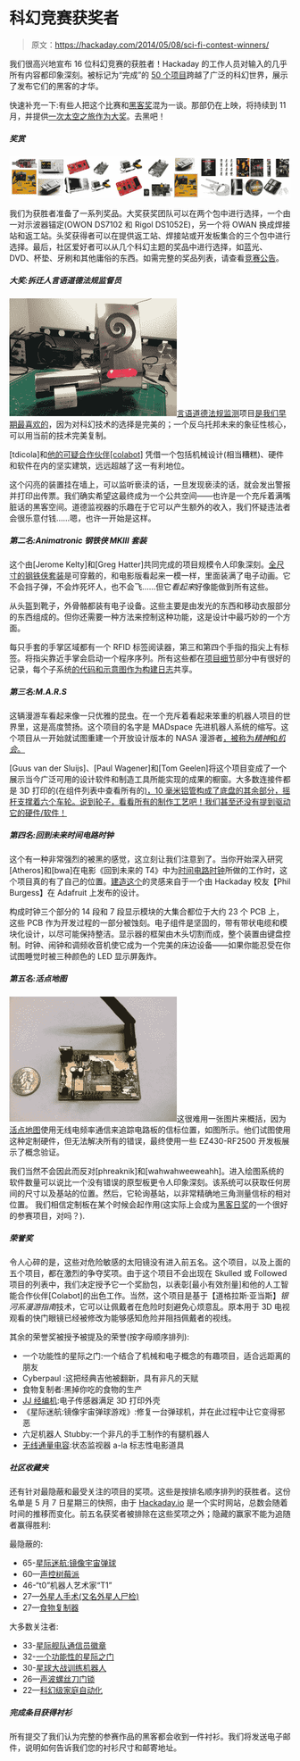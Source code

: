 # 科幻竞赛获奖者

> 原文：<https://hackaday.com/2014/05/08/sci-fi-contest-winners/>

我们很高兴地宣布 16 位科幻竞赛的获胜者！Hackaday 的工作人员对输入的几乎所有内容都印象深刻。被标记为“完成”的 [50 个项目](http://hackaday.io/projects/tag/sci-fi-contest-complete)跨越了广泛的科幻世界，展示了发布它们的黑客的才华。

快速补充一下:有些人把这个比赛和[黑客奖](http://hackaday.io/prize)混为一谈。那部仍在上映，将持续到 11 月，并提供[一次太空之旅作为大奖](http://hackaday.io/prize/rewards)。去黑吧！

##### 奖赏

![all-sci-fi-prizes](img/4c9e9cc255b615eacc095c9e3e7cb6ce.png)

我们为获胜者准备了一系列奖品。大奖获奖团队可以在两个包中进行选择，一个由一对示波器锚定(OWON DS7102 和 Rigol DS1052E)，另一个将 OWAN 换成焊接站和返工站。头奖获得者可以在提供返工站、焊接站或开发板集合的三个包中进行选择。最后，社区爱好者可以从几个科幻主题的奖品中进行选择，如蓝光、DVD、杯垫、牙刷和其他庸俗的东西。如需完整的奖品列表，请查看[竞赛公告](http://hackaday.io/page/276)。

##### 大奖:拆迁人言语道德法规监督员

![Demolition Man Verbal Morality Monitor](img/1763b2f1d9ab8ceb8131459674f0f857.png)[言语道德法规监测](http://hackaday.io/project/531-Demolition-Man-Verbal-Morality-Statute-Monitor)项目[是我们早期最喜欢的](http://hackaday.com/2014/03/20/you-are-fined-1-credit-for-a-violation-of-the-verbal-morality-statute/)，因为对科幻技术的选择是完美的；一个反乌托邦未来的象征性核心，可以用当前的技术完美复制。

[tdicola]和[他的可疑合作伙伴[colabot]](http://hackaday.com/2014/03/17/hacking-sci-fi-contest-team-requirement/) 凭借一个包括机械设计(相当糟糕)、硬件和软件在内的坚实建筑，远远超越了这一有利地位。

这个闪亮的装置挂在墙上，可以监听亵渎的话，一旦发现亵渎的话，就会发出警报并打印出传票。我们确实希望这最终成为一个公共空间——也许是一个充斥着满嘴脏话的黑客空间。道德监视器的乐趣在于它可以产生额外的收入，我们怀疑违法者会很乐意付钱……嗯，也许一开始是这样。

##### 第二名:Animatronic 钢铁侠 MKIII 套装

这个由[Jerome Kelty]和[Greg Hatter]共同完成的项目规模令人印象深刻。[全尺寸的钢铁侠套装](http://hackaday.io/project/885-Animatronic-Iron-Man-MKIII-suit)是可穿戴的，和电影版看起来一模一样，里面装满了电子动画。它不会挡子弹，不会炸死坏人，也不会飞……但它*看起来*好像能做到所有这些。

从头盔到靴子，外骨骼都装有电子设备。这些主要是由发光的东西和移动衣服部分的东西组成的。但你还需要一种方法来控制这种功能，这是设计中最巧妙的一个方面。

每只手套的手掌区域都有一个 RFID 标签阅读器，第三和第四个手指的指尖上有标签。将指尖靠近手掌会启动一个程序序列。所有这些都在[项目细节](http://hackaday.io/post/1669)部分中有很好的记录，每个子系统[的代码和示意图作为构建日志](http://hackaday.io/project/885/logs)共享。

##### 第三名:M.A.R.S

这辆漫游车看起来像一只优雅的昆虫。在一个充斥着看起来笨重的机器人项目的世界里，这是高度赞扬。这个项目的名字是 MADspace 先进机器人系统的缩写。这个项目从一开始就试图重建一个开放设计版本的 NASA 漫游者[，被称为*精神*和*机会*。](http://marsrover.nasa.gov/home/index.html)

[Guus van der Sluijs]、[Paul Wagener]和[Tom Geelen]将这个项目变成了一个展示当今广泛可用的设计软件和制造工具所能实现的成果的橱窗。大多数连接件都是 3D 打印的(在组件列表中查看所有的[)，10 毫米铝管构成了底盘的其余部分，摇杆支撑着六个车轮。说到轮子，看看所有的制作工艺吧！我们甚至还没有提到驱动它的硬件/软件！](http://hackaday.io/project/740/components)

##### 第四名:回到未来时间电路时钟

这个有一种非常强烈的被黑的感觉，这立刻让我们注意到了。当你开始深入研究[Atheros]和[bwa]在电影《回到未来的 T4》中为[时间电路时钟](http://hackaday.io/project/709-Back-To-The-Future-Time-Circuit-Clock)所做的工作时，这个项目真的有了自己的位置。[建造这个](http://hackaday.com/2013/07/13/adafruit-builds-the-back-to-the-future-time-circuit-display/)的灵感来自于一个由 Hackaday 校友【Phil Burgess】在 Adafruit 上发布的设计。

构成时钟三个部分的 14 段和 7 段显示模块的大集合都位于大约 23 个 PCB 上，这些 PCB 作为开发过程的一部分被蚀刻。电子组件是坚固的，带有带状电缆和模块化设计，以尽可能保持整洁。显示器的框架由木头切割而成，整个装置由键盘控制。时钟、闹钟和调频收音机使它成为一个完美的床边设备——如果你能忍受在你试图睡觉时被三种颜色的 LED 显示屏轰炸。

##### 第五名:活点地图

![sci-fi-winner-5-Marauders-Map](img/ec479003cd94f8e48eee5e65110776e6.png)这很难用一张图片来概括，因为[活点地图](http://hackaday.io/project/604-Marauder's-Map)使用无线电频率通信来追踪电路板的信标位置，如图所示。他们试图使用这种定制硬件，但无法解决所有的错误，最终使用一些 EZ430-RF2500 开发板展示了概念验证。

我们当然不会因此而反对[phreaknik]和[wahwahweeweahh]。进入绘图系统的软件数量可以说比一个没有错误的原型板更令人印象深刻。该系统可以获取任何房间的尺寸以及基站的位置。然后，它轮询基站，以非常精确地三角测量信标的相对位置。
我们相信定制板在某个时候会起作用(这实际上会成为[黑客日奖](http://hackaday.io/prize)的一个很好的参赛项目，对吗？).

##### 荣誉奖

令人心碎的是，这些对危险敏感的太阳镜没有进入前五名。这个项目，以及上面的五个项目，都在激烈的争夺奖项。由于这个项目不会出现在 Skulled 或 Followed 项目的列表中，我们决定授予它一个奖励包，以表彰[最小有效剂量]和他的人工智能合作伙伴[Colabot]的出色工作。当然，这个项目是基于【道格拉斯·亚当斯】*银河系漫游指南*技术，它可以让佩戴者在危险时刻避免心烦意乱。原本用于 3D 电视观看的快门眼镜已经被修改为能够感知危险并阻挡佩戴者的视线。

其余的荣誉奖被授予被提及的荣誉(按字母顺序排列):

*   一个功能性的星际之门:一个结合了机械和电子概念的有趣项目，适合远距离的朋友
*   Cyberpaul :这把经典吉他被翻新，具有非凡的天赋
*   食物复制者:黑掉你吃的食物的生产
*   [JJ 经编机](http://hackaday.io/project/521):电子传感器满足 3D 打印外壳
*   《星际迷航:镜像宇宙弹球游戏》:修复一台弹球机，并在此过程中让它变得邪恶
*   六足机器人 Stubby:一个非凡的手工制作的有腿机器人
*   [无线通量电容](http://hackaday.io/project/594):状态监视器 a-la 标志性电影道具

##### 社区收藏夹

还有针对最隐蔽和最受关注的项目的奖项。这些是按排名顺序排列的获胜者。这份名单是 5 月 7 日星期三的快照，由于 [Hackaday.io](http://hackaday.io) 是一个实时网站，总数会随着时间的推移而变化。前五名获奖者被排除在这些奖项之外；隐藏的赢家不能为追随者赢得胜利:

最隐蔽的:

*   65-[星际迷航:镜像宇宙弹球](http://hackaday.io/project/674)
*   60—[声控树莓派](http://hackaday.io/project/87)
*   46-“t0”机器人艺术家“T1”
*   27—[外星人手术(又名外星人尸检)](http://hackaday.io/project/919)
*   27—[食物复制器](http://hackaday.io/project/798)

大多数关注者:

*   33-[星际舰队通信员徽章](http://hackaday.io/project/746)
*   32-[一个功能性的星际之门](http://hackaday.io/project/596)
*   30-[星球大战训练机器人](http://hackaday.io/project/611)
*   26—[声波螺丝刀门锁](http://hackaday.io/project/548)
*   22—[科幻级家庭自动化](http://hackaday.io/project/456)

##### 完成条目获得衬衫

所有提交了我们认为完整的参赛作品的黑客都会收到一件衬衫。我们将发送电子邮件，说明如何告诉我们您的衬衫尺寸和邮寄地址。